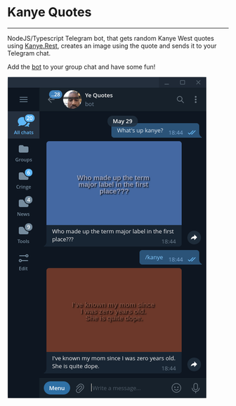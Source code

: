 # Kanye Quotes

---

NodeJS/Typescript Telegram bot, that gets random Kanye West quotes using [Kanye.Rest](https://kanye.rest/), creates an image using the quote and sends it to your Telegram chat.

Add the [bot](https://t.me/quiz_luiz_bot) to your group chat and have some fun!

![](images/bot_screenshot.png)
